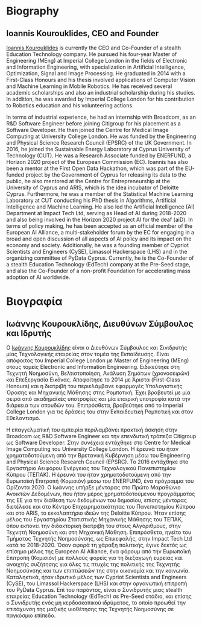 # Biography
## Ioannis Kourouklides, CEO and Founder

[Ioannis Kourouklides](https://www.kourouklides.com/) is currently the CEO and Co-Founder of a stealth Education Technology company. He pursued his four-year Master of Engineering (MEng) at Imperial College London in the fields of Electronic and Information Engineering, with specialization in Αrtificial Intelligence, Optimization, Signal and Image Processing. He graduated in 2014 with a First-Class Honours and his thesis involved applications of Computer Vision and Machine Learning in Mobile Robotics. He has received several academic scholarships and also an industrial scholarship during his studies. In addition, he was awarded by Imperial College London for his contribution to Robotics education and his volunteering actions.

In terms of industrial experience, he had an internship with Broadcom, as an R&D Software Engineer before joining Citigroup for his placement as a Software Developer. He then joined the Centre for Medical Image Computing at University College London. He was funded by the Engineering and Physical Science Research Council (EPSRC) of the UK Government. In 2016, he joined the Sustainable Energy Laboratory at Cyprus University of Technology (CUT). He was a Research Associate funded by ENERFUND, a Horizon 2020 project of the European Commission (EC). Ioannis has also been a mentor at the First Open Data Hackathon, which was part of the EU-funded project by the Government of Cyprus for releasing its data to the public, he also mentored at the Centre for Entrepreneurship at the University of Cyprus and ARIS, which is the idea incubator of Deloitte Cyprus. Furthermore, he was a member of the Statistical Machine Learning Laboratory at CUΤ conducting his PhD thesis in Algorithms, Artificial Intelligence and Machine Learning. He also led the Artificial Intelligence (AI) Department at Impact Tech Ltd, serving as Head of AI during 2018-2020 and also being involved in the Horizon 2020 project AI for the deaf (aiD). In terms of policy making, he has been accepted as an official member of the European AI Alliance, a multi-stakeholder forum by the EC for engaging in a broad and open discussion of all aspects of AI policy and its impact on the economy and society. Additionally, he was a founding member of Cypriot Scientists and Engineers (CySE), Limassol Hackerspace (LHS) and in the organizing committee of PyData Cyprus. Currently, he is the Co-Founder of a stealth Education Technology (EdTech) company at the Pre-Seed stage, and also the Co-Founder of a non-profit Foundation for accelerating mass adoption of AI worldwide.

# Βιογραφία
## Ιωάννης Κουρουκλίδης, Διευθύνων Σύμβουλος και Ιδρυτής

 Ο [Ιωάννης Κουρουκλίδης](https://www.kourouklides.com/) είναι ο Διευθύνων Σύμβουλος και Σινιδρυτής μίας Τεχνολογικής εταιρείας στον τομέα της Εκπαίδευσης. Είναι απόφοιτος του Imperial College London με Master of Engineering (MEng) στους τομείς Electronic and Information Engineering. Ειδικεύτηκε στη Τεχνητή Νοημοσύνη, Βελτιστοποίηση, Ανάλυση Σημάτων (χρονοσειρών) και Επεξεργασία Εικόνας. Αποφοίτησε το 2014 με Άριστα (First-Class Honours) και η διατριβή του περιελάμβανε εφαρμογές Υπολογιστικής Όρασης και Μηχανικής Μάθησης στης Ρομποτική. Έχει βραβευτεί με μία σειρά από ακαδημαϊκές υποτροφίες και μία εταιρική υποτροφία κατά την διάρκεια των σπουδών του. Επιπρόσθετα, βραβεύτηκε από το Imperial College London για τις δράσεις του στην Εκπαιδευτική Ρομποτική και στον Εθελοντισμό.
 
Η επαγγελματική του εμπειρία περιλαμβάνει πρακτική άσκηση στην Broadcom ως R&D Software Engineer και την επενδυτική τράπεζα Citigroup ως Software Developer. Στην συνέχεια εντάχθηκε στο Centre for Medical Image Computing του University College London. Η έρευνά του ήταν χρηματοδοτούμενη από την Βρετανική Κυβέρνηση μέσω του Engineering and Physical Science Research Council (EPSRC). Το 2016 εντάχθηκε στο Εργαστήριο Αειφόρου Ενέργειας του Τεχνολογικού Πανεπιστημίου Κύπρου (ΤΕΠΑΚ). Η έρευνά του ήταν χρηματοδοτούμενη από την Ευρωπαϊκή Επιτροπή (Κομισιόν) μέσω του ENERFUND, ένα πρόγραμμα του Ορίζοντα 2020. Ο Ιωάννης υπήρξε μέντορας στο Πρώτο Μαραθώνιο Ανοικτών Δεδομένων, που ήταν μέρος χρηματοδοτούμενου προγράμματος της ΕΕ για την διάθεση των δεδομένων του δημοσίου, επίσης μέντορας διετέλεσε και στο Κέντρο Επιχειρηματικότητας του Πανεπιστημίου Κύπρου και στο ARIS, το εκκολαπτήριο ιδεών της Deloitte Κύπρου. Ήταν επίσης μέλος του Εργαστηρίου Στατιστικής Μηχανικής Μάθησης του ΤΕΠΑΚ, όπου εκπονεί την διδακτορική διατριβή του στους Αλγόριθμους, στην Τεχνητή Νοημοσύνη και στη Μηχανική Μάθηση. Επιπρόσθετα, ηγείτο του Τμήματος Τεχνητής Νοημοσύνσης, ως Επικεφαλής, στην Impact Tech Ltd κατά το 2018-2020. Όσον αφορά τη χάραξη πολιτικής, έγινε δεκτός ως επίσημο μέλος της European AI Alliance, ένα φόρουμ από την Ευρωπαϊκή Επιτροπή (Κομισιόν) με πολλούς φορείς για τη διεξαγωγή ευρείας και ανοιχτής συζήτησης για όλες τις πτυχές της πολιτικής της Τεχνητής Νοημοσύνσης και των επιπτώσεών της στην οικονομία και την κοινωνία. Καταληκτικά, ήταν ιδρυτικό μέλος των Cypriot Scientists and  Engineers (CySE), του Limassol Hackerspace (LHS) και στην οργανωτική επιτροπή του PyData Cyprus. Επί του παρόντος, είναι ο Συνιδρυτής μιας stealth εταιρείας  Education Technology (EdTech) σε Pre-Seed στάδιο, και επίσης ο Συνιδρυτής ενός μη κερδοσκοπικού ιδρύματος, το οποίο προωθεί την επιτάχυνση της μαζικής υιοθέτησης της Τεχνητής Νοημοσύνης σε παγκόσμιο επίπεδο.
 
